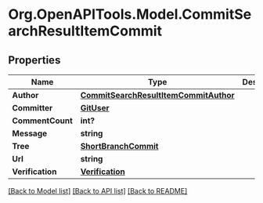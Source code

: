 # Org.OpenAPITools.Model.CommitSearchResultItemCommit

## Properties

Name | Type | Description | Notes
------------ | ------------- | ------------- | -------------
**Author** | [**CommitSearchResultItemCommitAuthor**](CommitSearchResultItemCommitAuthor.md) |  | 
**Committer** | [**GitUser**](GitUser.md) |  | 
**CommentCount** | **int?** |  | 
**Message** | **string** |  | 
**Tree** | [**ShortBranchCommit**](ShortBranchCommit.md) |  | 
**Url** | **string** |  | 
**Verification** | [**Verification**](Verification.md) |  | [optional] 

[[Back to Model list]](../README.md#documentation-for-models) [[Back to API list]](../README.md#documentation-for-api-endpoints) [[Back to README]](../README.md)

